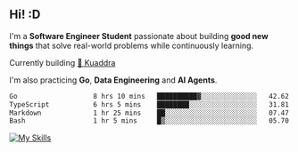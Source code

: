 ## Hi! :D

I'm a **Software Engineer Student** passionate about building **good new things** that solve real-world problems while continuously learning.

Currently building [🎾 Kuaddra](https://kuaddra.com)

I'm also practicing **Go**, **Data Engineering** and **AI Agents**.

<!--START_SECTION:waka-->

```txt
Go                   8 hrs 10 mins   ██████████▓░░░░░░░░░░░░░░   42.62 %
TypeScript           6 hrs 5 mins    ████████░░░░░░░░░░░░░░░░░   31.81 %
Markdown             1 hr 25 mins    ██░░░░░░░░░░░░░░░░░░░░░░░   07.47 %
Bash                 1 hr 5 mins     █▒░░░░░░░░░░░░░░░░░░░░░░░   05.70 %
```

<!--END_SECTION:waka-->
[![My Skills](https://skillicons.dev/icons?i=py,go,java,aws,js,docker,linux)](https://skillicons.dev)
